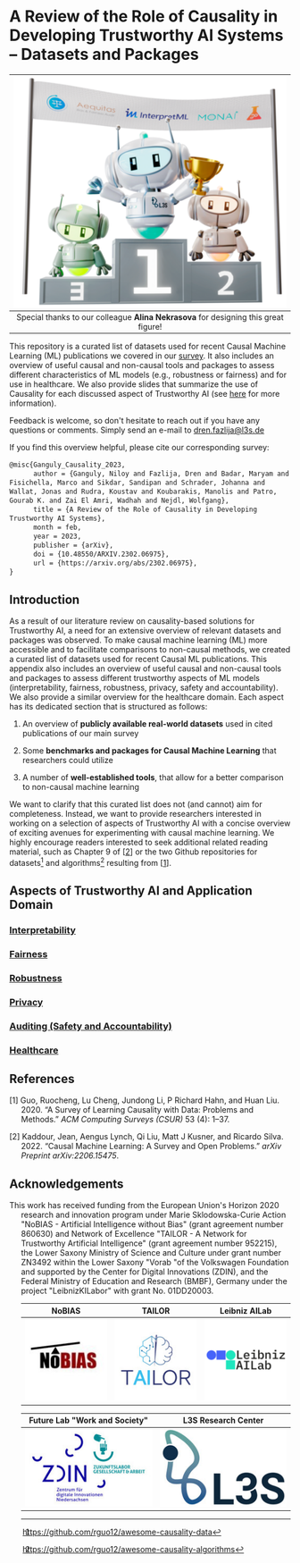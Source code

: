 # A Review of the Role of Causality in Developing Trustworthy AI Systems – Datasets and Packages

<p align="center">

| ![](images/causal_ai_competition_resized.png)|
|:---:|
| Special thanks to our colleague **Alina Nekrasova** for designing this great figure!| 
</p>

This repository is a curated list of datasets used for recent Causal Machine Learning (ML) publications we covered in our [survey](https://arxiv.org/abs/2302.06975). It also includes an overview of useful causal and non-causal tools and packages to assess different characteristics of ML models (e.g., robustness or fairness) and for use in healthcare. We also provide slides that summarize the use of Causality for each discussed aspect of Trustworthy AI (see [here](Slides) for more information).

Feedback is welcome, so don't hesitate to reach out if you have any questions or comments. Simply send an e-mail to dren.fazlija@l3s.de

If you find this overview helpful, please cite our corresponding survey:

    @misc{Ganguly_Causality_2023,
          author = {Ganguly, Niloy and Fazlija, Dren and Badar, Maryam and Fisichella, Marco and Sikdar, Sandipan and Schrader, Johanna and Wallat, Jonas and Rudra, Koustav and Koubarakis, Manolis and Patro, Gourab K. and Zai El Amri, Wadhah and Nejdl, Wolfgang},
          title = {A Review of the Role of Causality in Developing Trustworthy AI Systems},
          month = feb,
          year = 2023,
          publisher = {arXiv},
          doi = {10.48550/ARXIV.2302.06975},
          url = {https://arxiv.org/abs/2302.06975},
    }

    

## Introduction

As a result of our literature review on causality-based solutions for Trustworthy AI, a need for an extensive overview of relevant datasets and packages was observed. To make causal machine learning (ML) more accessible and to facilitate comparisons to non-causal methods, we created a curated list of datasets used for recent Causal ML publications. This appendix also includes an overview of useful causal and non-causal tools and packages to assess different trustworthy aspects of ML models (interpretability, fairness, robustness, privacy, safety and accountability). We also provide a similar overview for the healthcare domain. Each aspect has its dedicated section that is structured as follows:

1.  An overview of **publicly available real-world datasets** used in
    cited publications of our main survey

2.  Some **benchmarks and packages for Causal Machine Learning** that
    researchers could utilize
3.  A number of **well-established tools**, that allow for a better
    comparison to non-causal machine learning


We want to clarify that this curated list does not (and cannot) aim for
completeness. Instead, we want to provide researchers interested in
working on a selection of aspects of Trustworthy AI with a concise
overview of exciting avenues for experimenting with causal machine
learning. We highly encourage readers interested to seek additional related reading material, such as Chapter 9
of [[2](#2)] or the two Github repositories for
datasets[^1] and algorithms[^2] resulting from [[1](#1)].

## Aspects of Trustworthy AI and Application Domain


### [Interpretability](Interpretability/README.md)

### [Fairness](Fairness/README.md)

### [Robustness](Robustness/README.md)

### [Privacy](Privacy/README.md)

### [Auditing (Safety and Accountability)](Auditing/README.md)

### [Healthcare](Healthcare/README.md)


<div id="refs" class="references hanging-indent">

## References

<div id="ref-guo2020survey">

<a id="1">[1]</a> Guo, Ruocheng, Lu Cheng, Jundong Li, P Richard Hahn, and Huan Liu. 2020.
“A Survey of Learning Causality with Data: Problems and Methods.” *ACM
Computing Surveys (CSUR)* 53 (4): 1–37.

</div>

<div id="ref-kaddour_2022_causalmlsurvey">

<a id="2">[2]</a> Kaddour, Jean, Aengus Lynch, Qi Liu, Matt J Kusner, and Ricardo Silva.
2022. “Causal Machine Learning: A Survey and Open Problems.” *arXiv
Preprint arXiv:2206.15475*.

## Acknowledgements
This work has received funding from the European Union's Horizon 2020 research and innovation program under Marie Sklodowska-Curie Action "NoBIAS - Artificial Intelligence without Bias" (grant agreement number 860630) and Network of Excellence "TAILOR - A Network for Trustworthy Artificial Intelligence" (grant agreement number 952215), the Lower Saxony Ministry of Science and Culture under grant number ZN3492 within the Lower Saxony "Vorab "of the Volkswagen Foundation and supported by the Center for Digital Innovations (ZDIN), and the Federal Ministry of Education and Research (BMBF), Germany under the project "LeibnizKILabor" with grant No. 01DD20003.

<p align="center">

| NoBIAS  | TAILOR  | Leibniz AILab |
|:---:|:---:|:---:|
|[![alt text](images/nobias.jpg "NoBIAS – Artificial Intelligence without Bias")](https://nobias-project.eu/)   |  [![alt text](images/tailor.jpg "Developing the scientific foundations for Trustworthy AI through the integration of learning, optimisation and reasoning")](https://tailor-network.eu/) |  [![alt text](images/leibnizailab.png "Artificial intelligence – networked worldwide")](https://leibniz-ai-lab.de/) |

|  Future Lab "Work and Society" | L3S Research Center |
|:---:|:---:|
| [![alt text](images/zdin_zlga.jpg "Reliable and responsible approaches of artificial intelligence to support people in their daily work and to shape the working environment of the future.")](https://zdin.de/zukunftslabore/gesellschaft-arbeit) |  [![alt text](images/l3s.jpg "Trustworthy AI & Digital Transformation")](https://www.l3s.de) |

</p>

[^1]: <https://github.com/rguo12/awesome-causality-data>

[^2]: <https://github.com/rguo12/awesome-causality-algorithms>
